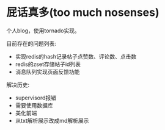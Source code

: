# 屁话真多(too much nosenses)

 个人blog，使用tornado实现。
 
 目前存在的问题列表:
 - 实现redis的hash记录帖子点赞数、评论数、点击数
 - redis的zset存储帖子id列表
 - 消息队列实现页面反馈功能
  
 解决历史:
 - supervisord报错
 - 需要使用数据库
 - 美化前端
 - 从txt解析展示改成md解析展示